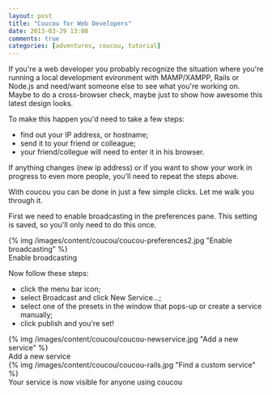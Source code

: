 ```yaml
---
layout: post
title: "Coucou for Web Developers"
date: 2013-03-29 13:08
comments: true
categories: [adventures, coucou, tutorial]
---
```


If you're a web developer you probably recognize the situation where you're running a local development evironment with MAMP/XAMPP, Rails or Node.js and need/want someone else to see what you're working on. Maybe to do a cross-browser check, maybe just to show how awesome this latest design looks.

To make this happen you'd need to take a few steps:

* find out your IP address, or hostname;
* send it to your friend or colleague;
* your friend/collegue will need to enter it in his browser.

If anything changes (new ip address) or if you want to show your work in progress to even more people, you'll need to repeat the steps above.

With coucou you can be done in just a few simple clicks. Let me walk you through it.

First we need to enable broadcasting in the preferences pane. This setting is saved, so you'll only need to do this once.

<div class="thumbnail">
{% img /images/content/coucou/coucou-preferences2.jpg "Enable broadcasting" %}
<div class="caption">
Enable broadcasting
</div>
</div>

Now follow these steps:

* click the menu bar icon;
* select Broadcast and click New Service...;
* select one of the presets in the window that pops-up or create a service manually;
* click publish and you're set!

<div class="thumbnail">
{% img /images/content/coucou/coucou-newservice.jpg "Add a new service" %}
<div class="caption">
Add a new service
</div>
</div>

<div class="thumbnail">
{% img /images/content/coucou/coucou-rails.jpg "Find a custom service" %}
<div class="caption">
Your service is now visible for anyone using coucou
</div>
</div>
